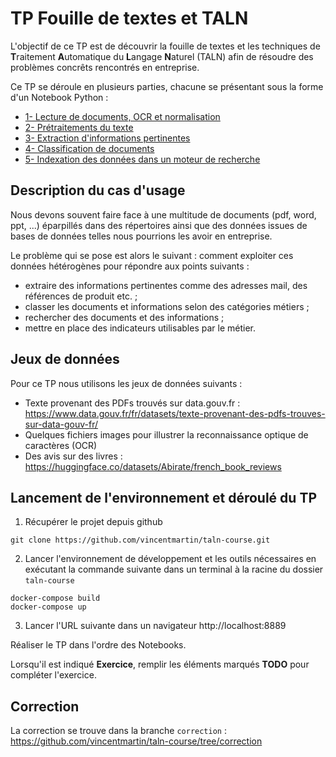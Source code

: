 # TP Fouille de textes et TALN

L'objectif de ce TP est de découvrir la fouille de textes et les techniques de **T**raitement **A**utomatique du **L**angage **N**aturel (TALN) afin de résoudre des problèmes concrêts rencontrés en entreprise.

Ce TP se déroule en plusieurs parties, chacune se présentant sous la forme d'un Notebook Python :

- [1- Lecture de documents, OCR et normalisation](/1-Read%20and%20normalize%20documents.ipynb)
- [2- Prétraitements du texte](/2-Preprocessing.ipynb)
- [3- Extraction d'informations pertinentes](/3-Information%20extraction.ipynb)
- [4- Classification de documents](/4-Document%20classification.ipynb)
- [5- Indexation des données dans un moteur de recherche](/5-Search%20Engine%20and%20Visualization.ipynb)

## Description du cas d'usage

Nous devons souvent faire face à une multitude de documents (pdf, word, ppt, ...) éparpillés dans des répertoires ainsi que des données issues de bases de données telles nous pourrions les avoir en entreprise.

Le problème qui se pose est alors le suivant : comment exploiter ces données hétérogènes pour répondre aux points suivants :

- extraire des informations pertinentes comme des adresses mail, des références de produit etc. ;
- classer les documents et informations selon des catégories métiers ;
- rechercher des documents et des informations ;
- mettre en place des indicateurs utilisables par le métier.

## Jeux de données

Pour ce TP nous utilisons les jeux de données suivants :

- Texte provenant des PDFs trouvés sur data.gouv.fr : https://www.data.gouv.fr/fr/datasets/texte-provenant-des-pdfs-trouves-sur-data-gouv-fr/
- Quelques fichiers images pour illustrer la reconnaissance optique de caractères (OCR)
- Des avis sur des livres : https://huggingface.co/datasets/Abirate/french_book_reviews

## Lancement de l'environnement et déroulé du TP

1. Récupérer le projet depuis github

```
git clone https://github.com/vincentmartin/taln-course.git
```

2. Lancer l'environnement de développement et les outils nécessaires en exécutant la commande suivante dans un terminal à la racine du dossier `taln-course`

```
docker-compose build
docker-compose up
```

3. Lancer l'URL suivante dans un navigateur http://localhost:8889

Réaliser le TP dans l'ordre des Notebooks.

Lorsqu'il est indiqué **Exercice**, remplir les éléments marqués **TODO** pour compléter l'exercice.

## Correction

La correction se trouve dans la branche `correction` : https://github.com/vincentmartin/taln-course/tree/correction
